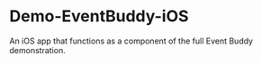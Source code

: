 Demo-EventBuddy-iOS
===================

An iOS app that functions as a component of the full Event Buddy demonstration.